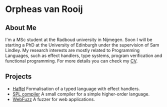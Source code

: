 # Orpheas van Rooij

## About Me
I'm a MSc student at the Radboud university in Nijmegen.
Soon I will be starting a PhD at the University of Edinburgh under the supervision of Sam Lindley.
My research interests are mostly related to Programming Languages, such as effect handlers, type systems, program verification and functional programming.
For more details you can check my [CV](/curriculum_vitae.pdf).

## Projects
- [Haffel](https://gitlab.science.ru.nl/ovrooij/haffel) Formalisation of a typed language with effect handlers.
- [SPL compiler](https://github.com/ovanr/spl-compiler) A small compiler for a simple higher-order language.
- [WebFuzz](https://github.com/ovanr/webFuzz) A fuzzer for web applications. 
